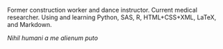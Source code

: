 Former construction worker and dance instructor. Current medical researcher.
Using and learning Python, SAS, R, HTML+CSS+XML, LaTeX, and Markdown.

*Nihil humani a me alienum puto*
